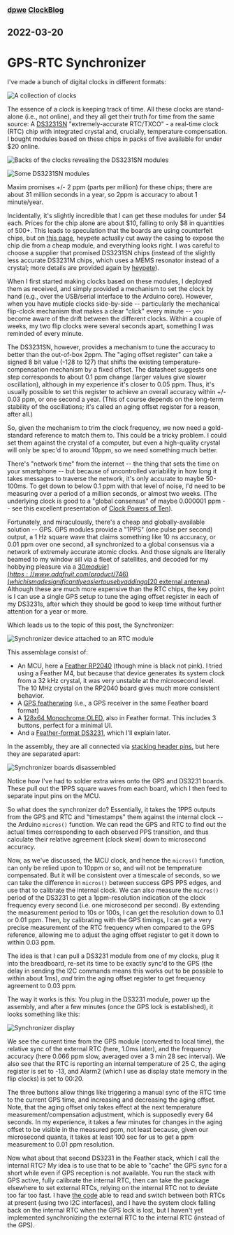 ### [dpwe](https://github.com/dpwe) [ClockBlog](https://dpwe.github.io/arduinoclocks/)

## 2022-03-20 
# GPS-RTC Synchronizer

I've made a bunch of digital clocks in different formats:

![A collection of clocks](images/five-clocks.jpg)

The essence of a clock is keeping track of time.  All these clocks are stand-alone (i.e., not online), and they all get their truth for time from the same source: A [DS3231SN](https://datasheets.maximintegrated.com/en/ds/DS3231.pdf) "extremely-accurate RTC/TXCO" - a real-time clock (RTC) chip with integrated crystal and, crucially, temperature compensation.  I bought modules based on these chips in packs of five available for under $20 online.

![Backs of the clocks revealing the DS3231SN modules](images/five-clocks-backs.jpg)

![Some DS3231SN modules](images/ds3231s.jpg)

Maxim promises +/- 2 ppm (parts per million) for these chips; there are about 31 million seconds in a year, so 2ppm is accuracy to about 1 minute/year.

Incidentally, it's slightly incredible that I can get these modules for under $4 each. Prices for the chip alone are about $10, falling to only $8 in quantities of 500+.  This leads to speculation that the boards are using counterfeit chips, but on [this page](https://blog.heypete.com/2017/07/29/a-look-inside-the-ds3231-real-time-clock/), heypete actually cut away the casing to expose the chip die from a cheap module, and everything looks right. I was careful to choose a supplier that promised DS3231SN chips (instead of the slightly less accurate DS3231M chips, which uses a MEMS resonator instead of a crystal; more details are provided again by [heypete](https://blog.heypete.com/2017/09/05/major-differences-between-the-ds3231-and-ds3231m-rtc-chips/)).

When I first started making clocks based on these modules, I deployed them as received, and simply provided a mechanism to set the clock by hand (e.g., over the USB/serial interface to the Arduino core).  However, when you have mutiple clocks side-by-side -- particularly the mechanical flip-clock mechanism that makes a clear "click" every minute -- you become aware of the drift between the different clocks.  Within a couple of weeks, my two flip clocks were several seconds apart, something I was reminded of every minute.

The DS3231SN, however, provides a mechanism to tune the accuracy to better than the out-of-box 2ppm.  The "aging offset register" can take a signed 8 bit value (-128 to 127) that shifts the existing temperature-compensation mechanism by a fixed offset.  The datasheet suggests one step corresponds to about 0.1 ppm change (larger values give slower oscillation), although in my experience it's closer to 0.05 ppm.  Thus, it's usually possible to set this register to achieve an overall accuracy within +/- 0.03 ppm, or one second a year.  (This of course depends on the long-term stability of the oscillations; it's called an aging offset register for a reason, after all.)

So, given the mechanism to trim the clock frequency, we now need a gold-standard reference to match them to.  This could be a tricky problem.  I could set them against the crystal of a computer, but even a high-quality crystal will only be spec'd to around 10ppm, so we need something much better.  

There's "network time" from the internet -- the thing that sets the time on your smartphone -- but because of uncontrolled variability in how long it takes messages to traverse the network, it's only accurate to maybe 50-100ms. To get down to below 0.1 ppm with that level of noise, I'd need to be measuring over a period of a million seconds, or almost two weeks.  (The underlying clock is good to a "global consensus" of maybe 0.000001 ppm -- see this excellent presentation of [Clock Powers of Ten](http://www.leapsecond.com/ten/clock-powers-of-ten-tvb.pdf)).  

Fortunately, and miraculously, there's a cheap and globally-available solution -- GPS.  GPS modules provide a "1PPS" (one pulse per second) output, a 1 Hz square wave that claims something like 10 ns accuracy, or 0.01 ppm over one second, all synchronized to a global consensus via a network of extremely accurate atomic clocks.  And those signals are literally beamed to my window sill via a fleet of satellites, and decoded for my hobbying pleasure via a [$30 module](https://www.adafruit.com/product/746) (which is made significantly easier to use by adding a [$20 external antenna](https://www.adafruit.com/product/960)).  Although these are much more expensive than the RTC chips, the key point is I can use a single GPS setup to tune the aging offset register in each of my DS3231s, after which they should be good to keep time without further attention for a year or more.

Which leads us to the topic of this post, the Synchronizer:

![Synchronizer device attached to an RTC module](images/synchronizer.jpg)

This assemblage consist of:

* An MCU, here a [Feather RP2040](https://www.adafruit.com/product/4884) (though mine is black not pink).  I tried using a Feather M4, but because that device generates its system clock from a 32 kHz crystal, it was very unstable at the microsecond level.  The 10 MHz crystal on the RP2040 board gives much more consistent behavior.
* A [GPS featherwing](https://www.adafruit.com/product/3133) (i.e., a GPS receiver in the same Feather board format)
* A [128x64 Monochrome OLED](https://www.adafruit.com/product/4650), also in Feather format.  This includes 3 buttons, perfect for a minimal UI.
* And a [Feather-format DS3231](https://www.adafruit.com/product/3028), which I'll explain later.

In the assembly, they are all connected via [stacking header pins](https://www.adafruit.com/product/2830), but here they are separated apart:

![Synchronizer boards disassembled](images/synchronizer-pieces.jpg)

Notice how I've had to solder extra wires onto the GPS and DS3231 boards.  These pull out the 1PPS square waves from each board, which I then feed to separate input pins on the MCU.

So what does the synchronizer do?  Essentially, it takes the 1PPS outputs from the GPS and RTC and "timestamps" them against the internal clock -- the Arduino `micros()` function.  We can read the GPS and RTC to find out the actual times corresponding to each observed PPS transition, and thus calculate their relative agreement (clock skew) down to microsecond accuracy.  

Now, as we've discussed, the MCU clock, and hence the `micros()` function, can only be relied upon to 10ppm or so, and will not be temperature compensated.  But it will be consistent over a timescale of seconds, so we can take the difference in `micros()` between success GPS PPS edges, and use that to calibrate the internal clock.  We can also measure the `micros()` period of the DS3231 to get a 1ppm-resolution indication of the clock frequency every second (i.e. one microsecond per second).  By extending the measurement period to 10s or 100s, I can get the resolution down to 0.1 or 0.01 ppm. Then, by calibrating with the GPS timings, I can get a very precise measurement of the RTC frequency when compared to the GPS reference, allowing me to adjust the aging offset register to get it down to within 0.03 ppm.

The idea is that I can pull a DS3231 module from one of my clocks, plug it into the breadboard, re-set its time to be exactly sync'd to the GPS (the delay in sending the I2C commands means this works out to be possible to within about 1ms), *and* trim the aging offset register to get frequency agreement to 0.03 ppm. 

The way it works is this: You plug in the DS3231 module, power up the assembly, and after a few minutes (once the GPS lock is established), it looks something like this:

![Synchronizer display](images/synchronizer-display.jpg)

We see the current time from the GPS module (converted to local time), the relative sync of the external RTC (here, 1.0ms later), and the frequency accuracy (here 0.066 ppm slow, averaged over a 3 min 28 sec interval). We also see that the RTC is reporting an internal temperature of 25 C, the aging register is set to -13, and Alarm2 (which I use as display state memory in the flip clocks) is set to 00:20.

The three buttons allow things like triggering a manual sync of the RTC time to the current GPS time, and increasing and decreasing the aging offset.  Note, that the aging offset only takes effect at the next temperature measurement/compensation adjustment, which is supposedly every 64 seconds.  In my experience, it takes a few minutes for changes in the aging offset to be visible in the measured ppm, not least because, given our microsecond quanta, it takes at least 100 sec for us to get a ppm measurement to 0.01 ppm resolution.

Now what about that second DS3231 in the Feather stack, which I call the internal RTC?  My idea is to use that to be able to "cache" the GPS sync for a short while even if GPS reception is not available.  You run the stack with GPS active, fully calibrate the internal RTC, then can take the package elsewhere to set external RTCs, relying on the internal RTC not to deviate too far too fast.  I have [the code](https://github.com/dpwe/arduinoclocks/blob/main/synchronizer_feather/synchronizer_feather.ino) able to read and switch between both RTCs at present (using two I2C interfaces), and I have the system clock falling back on the internal RTC when the GPS lock is lost, but I haven't yet implemented synchronizing the external RTC to the internal RTC (instead of the GPS).
